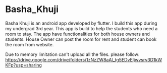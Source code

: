 # Basha_Khuji
Basha Khuji is an android app developed by flutter. I build this app during my undergrad 3rd year. This app is build to help the students who need a room to stay.
The app have functionalities for both house owners and students. House Owner can post the room for rent and student can book the room from website.

Due to memory limitation can't upload all the files. please follow: 
https://drive.google.com/drive/folders/1zNzZW8aAl_tg5EDvEIjwvsrv3D1kWKFp?usp=sharing

